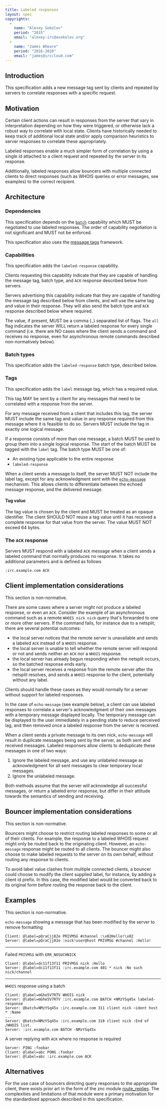 ```yaml
---
title: Labeled responses
layout: spec
copyrights:
  -
    name: "Alexey Sokolov"
    period: "2015"
    email: "alexey-irc@asokolov.org"
  -
    name: "James Wheare"
    period: "2016-2020"
    email: "james@irccloud.com"
---
```

## Introduction

This specification adds a new message tag sent by clients and repeated by servers to correlate responses with a specific request.

## Motivation

Certain client actions can result in responses from the server that vary in interpretation depending on how they were triggered, or otherwise lack a robust way to correlate with local state. Clients have historically needed to keep track of additional local state and/or apply comparison heuristics to server responses to correlate these appropriately.

Labeled responses enable a much simpler form of correlation by using a single id attached to a client request and repeated by the server in its response.

Additionally, labeled responses allow bouncers with multiple connected clients to direct responses (such as WHOIS queries or error messages, see examples) to the correct recipient.

## Architecture

### Dependencies

This specification depends on the [`batch`](../extensions/batch-3.2.html) capability which MUST be negotiated to use labeled responses. The order of capability negotiation is not significant and MUST not be enforced.

This specification also uses the [message tags](../extensions/message-tags.html) framework.

### Capabilities

This specification adds the `labeled-response` capability.

Clients requesting this capability indicate that they are capable of handling the message tag, batch type, and `ACK` response described below from servers.

Servers advertising this capability indicate that they are capable of handling the message tag described below from clients, and will use the same tag and value in their response. They will also send the batch type and `ACK` response described below where required.

The value, if present, MUST be a comma (`,`) separated list of flags. The `all` flag indicates the server WILL return a labeled response for every single command (i.e. there are NO cases where the client sends a command and receives no response, even for asynchronous remote commands described non-normatively below).

### Batch types

This specification adds the `labeled-response` batch type, described below.

### Tags

This specification adds the `label` message tag, which has a required value.

This tag MAY be sent by a client for any messages that need to be correlated with a response from the server.

For any message received from a client that includes this tag, the server MUST include the same tag and value in any response required from this message where it is feasible to do so. Servers MUST include the tag in exactly one logical message.

If a response consists of more than one message, a batch MUST be used to group them into a single logical response. The start of the batch MUST be tagged with the `label` tag. The batch type MUST be one of:

* An existing type applicable to the entire response
* `labeled-response`

When a client sends a message to itself, the server MUST NOT include the label tag, except for any acknowledgment sent with the [`echo-message`](/specs/extensions/echo-message-3.2.html) mechanism. This allows clients to differentiate between the echoed message response, and the delivered message.

#### Tag value

The tag value is chosen by the client and MUST be treated as an opaque identifier. The client SHOULD NOT reuse a tag value until it has received a complete response for that value from the server. The value MUST NOT exceed 64 bytes.

### The `ACK` response

Servers MUST respond with a labeled `ACK` message when a client sends a labeled command that normally produces no response. It takes no additional parameters and is defined as follows

    :irc.example.com ACK

## Client implementation considerations

This section is non-normative.

There are some cases where a server might not produce a labeled response, or even an `ACK`. Consider the example of an asynchronous command such as a remote `WHOIS nick nick` query that's forwarded to one or more other servers. If the command fails, for instance due to a netsplit, there are several potential outcomes:

* the local server notices that the remote server is unavailable and sends a labeled `ACK` instead of a `WHOIS` response.
* the local server is unable to tell whether the remote server will respond or not and sends neither an `ACK` nor a `WHOIS` response.
* the local server has already begun responding when the netsplit occurs, so the batched response ends early.
* the local server receives a response from the remote server after the netsplit resolves, and sends a `WHOIS` response to the client, potentially without any label.

Clients should handle these cases as they would normally for a server without support for labeled responses.

In the case of `echo-message` (see example below), a client can use labeled responses to correlate a server's acknowledgment of their own messages with a temporary message displayed locally. The temporary message can be displayed to the user immediately in a pending state to reduce perceived lag, and then removed once a labeled response from the server is received.

When a client sends a private message to its own nick, `echo-message` will result in duplicate messages being sent by the server, as both sent and received messages. Labeled responses allow clients to deduplicate these messages in one of two ways:

1. Ignore the labeled message, and use any unlabeled message as acknowledgment for all sent messages to clear temporary local messages.
2. Ignore the unlabeled message.

Both methods assume that the server will acknowledge all successful messages, or return a labeled error response, but differ in their attitude towards the semantics of sending and receiving.

## Bouncer implementation considerations

This section is non-normative.

Bouncers might choose to restrict routing labeled responses to some or all of their clients. For example, the response to a labeled WHOIS request might only be routed back to the originating client. However, an `echo-message` response might be routed to all clients. The bouncer might also choose to make labeled requests to the server on its own behalf, without routing any response to clients.

To avoid label value clashes from multiple connected clients, a bouncer could choose to modify the client supplied label, for instance, by adding a client id prefix. In this case, the modified label would be converted back to its original form before routing the response back to the client.

## Examples

This section is non-normative.

`echo-message` showing a message that has been modified by the server to remove formatting

    Client: @label=pQraCjj82e PRIVMSG #channel :\x02Hello!\x02
    Server: @label=pQraCjj82e :nick!user@host PRIVMSG #channel :Hello!

---

Failed `PRIVMSG` with `ERR_NOSUCHNICK`

    Client: @label=dc11f13f11 PRIVMSG nick :Hello
    Server: @label=dc11f13f11 :irc.example.com 401 * nick :No such nick/channel

---
    
`WHOIS` response using a batch

    Client: @label=mGhe5V7RTV WHOIS nick
    Server: @label=mGhe5V7RTV :irc.example.com BATCH +NMzYSq45x labeled-response
    Server: @batch=NMzYSq45x :irc.example.com 311 client nick ~ident host * :Name
    ...
    Server: @batch=NMzYSq45x :irc.example.com 318 client nick :End of /WHOIS list.
    Server: :irc.example.com BATCH -NMzYSq45x

A server replying with `ACK` where no response is required

    Server: PING :foobar
    Client: @label=abc PONG :foobar
    Server: @label=abc :irc.example.com ACK

## Alternatives

For the use case of bouncers directing query responses to the appropriate client, there exists prior art in the form of the znc module [route_replies](http://wiki.znc.in/Route_replies). The complexities and limitations of that module were a primary motivation for the standardised approach described in this specification.
